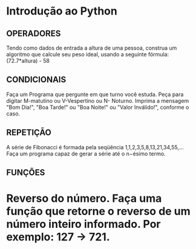 # Introdução ao Python

## OPERADORES
Tendo como dados de entrada a altura de uma pessoa, construa um algoritmo que calcule seu peso ideal, usando a seguinte fórmula: (72.7*altura) - 58

## CONDICIONAIS
Faça um Programa que pergunte em que turno você estuda. Peça para digitar M-matutino ou V-Vespertino ou N- Noturno. Imprima a mensagem "Bom Dia!", "Boa Tarde!" ou "Boa Noite!" ou "Valor Inválido!", conforme o caso.

## REPETIÇÃO
A série de Fibonacci é formada pela seqüência 1,1,2,3,5,8,13,21,34,55,... Faça um programa capaz de gerar a série até o n−ésimo termo.

## FUNÇÕES
# Reverso do número. Faça uma função que retorne o reverso de um número inteiro informado. Por exemplo: 127 -> 721.
